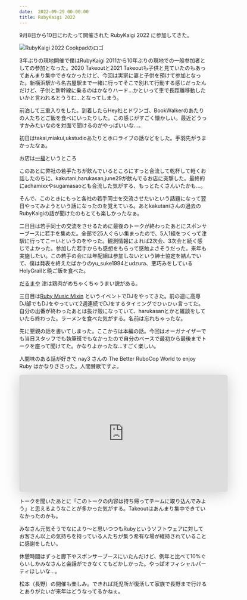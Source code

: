 ```yaml
---
date:  2022-09-29 00:00:00
title: RubyKaigi 2022
---
```

9月8日から10日にわたって開催された RubyKaigi 2022 に参加してきた。

![RubyKaigi 2022 Cookpadのロゴ](/static/images/articles/2022-09-29-rubykaigi-2022.jpg)

3年ぶりの現地開催で僕はRubyKaigi 2011から10年ぶりの現地での一般参加者としての参加となった。2020 Takeoutと2021 Takeoutも子供と見ていたのもあってあんまり集中できなかったけど、今回は実家に妻と子供を預けて参加となった。新横浜駅から名古屋駅まで一緒に行ってそこで別れて行動する感じだったんだけど、子供と新幹線に乗るのはかなりハード...かといって車で長距離移動したいかと言われるとううむ...となってしまう。

前泊して三重入りをした。到着したらHey社とドワンゴ、BookWalkerのあたりの人たちとご飯を食べにいったりした。この感じがすごく懐かしい。最近どうっすかみたいなのを対面で聞けるのがやっぱいいな...。

初日はtakai,miakui,ukstudioあたりとホロライブの話などをした。手羽先がうまかったなぁ。

お店は[一福](https://tabelog.com/mie/A2401/A240101/24006666/)というところ

このあとに弊社の若手たちが飲んでいるところにすっと合流して乾杯して軽くお話したのちに、kakutani,harukasan,june29が飲んでるお店に突撃した。最終的にachamixxやsugamasaoとも合流した気がする、もっとたくさんいたかも...。

そんで、このときにもっと各社の若手同士を交流させたいという話題になって翌日やってみようという話になったのを覚えている。あとkakutaniさんの過去のRubyKaigiの話が聞けたのもとても楽しかったなぁ。

二日目は若手同士の交流をさせるために最後のトークが終わったあとにスポンサーブースに若手を集めた。全部で25人ぐらい集まったので、5人1組をつくって津駅に行ってこーいというのをやった。観測情報によれば2次会、3次会と続く感じでよかった。参加した若手からも感想をもらって感触よさそうだった。来年も実施したい。この若手の会には年配組は参加しないという紳士協定を結んでいて、僕は発表を終えたばかりのyu_suke1994とudzura、悪巧みをしているHolyGrailと晩ご飯を食べた。

[だるまや](https://tabelog.com/mie/A2401/A240102/24008027/)
津は鶏肉がめちゃくちゃうまい説がある。

三日目は[Ruby Music Mixin](https://pixiv.connpass.com/event/256848/) というイベントでDJをやってきた。前の週に高専DJ部でもDJをやっていて2週連続でDJをするタイミングでひぃひぃ言ってた。
自分の出番が終わったあとは抜け殻になっていて、harukasanとかと雑談をしていたら終わった。ラーメンを食べた気がする。名前は忘れちゃったな。

先に懇親の話を書いてしまった。ここからは本編の話。今回はオーガナイザーでも当日スタッフでも執筆班でもなかったので自分のペースで最初から最後までトークを座って聞けてた。かなりよかったな...すごく楽しい。

人間味のある話が好きで nay3 さんの The Better RuboCop World to enjoy Ruby はかなりささった。人間賛歌ですよ。

<iframe class="speakerdeck-iframe" frameborder="0" src="https://speakerdeck.com/player/1c05e4592a734bbdb47329ee5eb3b9cb" title="The Better RuboCop World to enjoy Ruby" allowfullscreen="true" mozallowfullscreen="true" webkitallowfullscreen="true" style="border: 0px; background: padding-box padding-box rgba(0, 0, 0, 0.1); margin: 0px; padding: 0px; border-radius: 6px; box-shadow: rgba(0, 0, 0, 0.2) 0px 5px 40px; width: 560px; height: 314px;" data-ratio="1.78343949044586"></iframe>

トークを聞いたあとに「このトークの内容は持ち帰ってチームに取り込んでみよう」と思えるようなことが多かった気がする。Takeoutはあんまり集中できていなかったのかも。

みなさん元気そうでなにより〜と思いつつもRubyというソフトウェアに対してお客さん以上の気持ちを持っている人たちが集う希有な場が維持されていることに感謝をしたい。

休憩時間はずっと廊下やスポンサーブースにいたんだけど、例年と比べて10%ぐらいしかみなさんと会話ができなくてもどかしかった。やっぱオフィシャルパーティほしいな...。

松本（長野）の開催も楽しみ。できれば託児所が復活して家族で長野まで行けるとありがたいが来年はどうなってるかねぇ。
